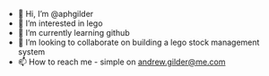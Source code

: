 - 👋 Hi, I’m @aphgilder
- 👀 I’m interested in lego
- 🌱 I’m currently learning github
- 💞️ I’m looking to collaborate on building a lego stock management system
- 📫 How to reach me - simple on andrew.gilder@me.com

<!---
aphgilder/aphgilder is a ✨ special ✨ repository because its `README.md` (this file) appears on your GitHub profile.
You can click the Preview link to take a look at your changes.
--->
